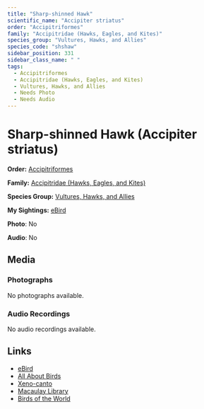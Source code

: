```yaml
---
title: "Sharp-shinned Hawk"
scientific_name: "Accipiter striatus"
order: "Accipitriformes"
family: "Accipitridae (Hawks, Eagles, and Kites)"
species_group: "Vultures, Hawks, and Allies"
species_code: "shshaw"
sidebar_position: 331
sidebar_class_name: " "
tags: 
  - Accipitriformes
  - Accipitridae (Hawks, Eagles, and Kites)
  - Vultures, Hawks, and Allies
  - Needs Photo
  - Needs Audio
---
```


# Sharp-shinned Hawk (Accipiter striatus)

**Order:** [Accipitriformes](/tags/accipitriformes)

**Family:** [Accipitridae (Hawks, Eagles, and Kites)](/tags/accipitridae-hawks-eagles-and-kites)

**Species Group:** [Vultures, Hawks, and Allies](/tags/vultures-hawks-and-allies)

**My Sightings:** [eBird](https://ebird.org/lifelist?r=world&time=life&spp=shshaw)

**Photo**: No 

**Audio**: No

## Media
### Photographs
No photographs available.

### Audio Recordings
No audio recordings available.

## Links
* [eBird](https://ebird.org/species/shshaw) 
* [All About Birds](https://www.allaboutbirds.org/guide/shshaw) 
* [Xeno-canto](https://www.xeno-canto.org/species/accipiter-striatus) 
* [Macaulay Library](https://search.macaulaylibrary.org/catalog?taxonCode=shshaw&sort=rating_rank_desc)
* [Birds of the World](https://birdsoftheworld.org/bow/species/shshaw)
